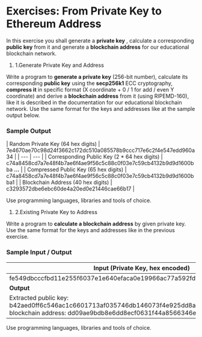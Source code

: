 # Exercises: From Private Key to Ethereum Address

In this exercise you shall generate a **private key** , calculate a corresponding **public key** from it and generate a **blockchain address** for our educational blockchain network.

1. 1.Generate Private Key and Address

Write a program to **generate a private key** (256-bit number), calculate its corresponding **public key** using the **secp256k1** ECC cryptography, **compress it** in specific format (X coordinate + 0 / 1 for add / even Y coordinate) and derive a **blockchain address** from it (using RIPEMD-160), like it is described in the documentation for our educational blockchain network. Use the same format for the keys and addresses like at the sample output below.

### Sample Output

| Random Private Key
(64 hex digits) | 7e4670ae70c98d24f3662c172dc510a085578b9ccc717e6c2f4e547edd960a34 |
| --- | --- |
| Corresponding Public Key (2 \* 64 hex digits) | c74a8458cd7a7e48f4b7ae6f4ae9f56c5c88c0f03e7c59cb4132b9d9d1600bba **…** |
| Compressed Public Key
(65 hex digits) | c74a8458cd7a7e48f4b7ae6f4ae9f56c5c88c0f03e7c59cb4132b9d9d1600bba1 |
| Blockchain Address
(40 hex digits) | c3293572dbe6ebc60de4a20ed0e21446cae66b17 |

Use programming languages, libraries and tools of choice.

1. 2.Existing Private Key to Address

Write a program to **calculate a blockchain address** by given private key. Use the same format for the keys and addresses like in the previous exercise.

### Sample Input / Output

| **Input (Private Key, hex encoded)** |
| --- |
| fe549dbcccfbd11e255f6037e1e640efaca0e19966ac77a592fdf06d295952a4 |
| **Output** |
| Extracted public key: b42aed0ff6c546ac1c6601713af035746db146073f4e925dd8a18829c8db3adf1Extracted blockchain address: dd09ae9bdb8e6dd8ecf0631f44a8566346eadf50 |

Use programming languages, libraries and tools of choice.